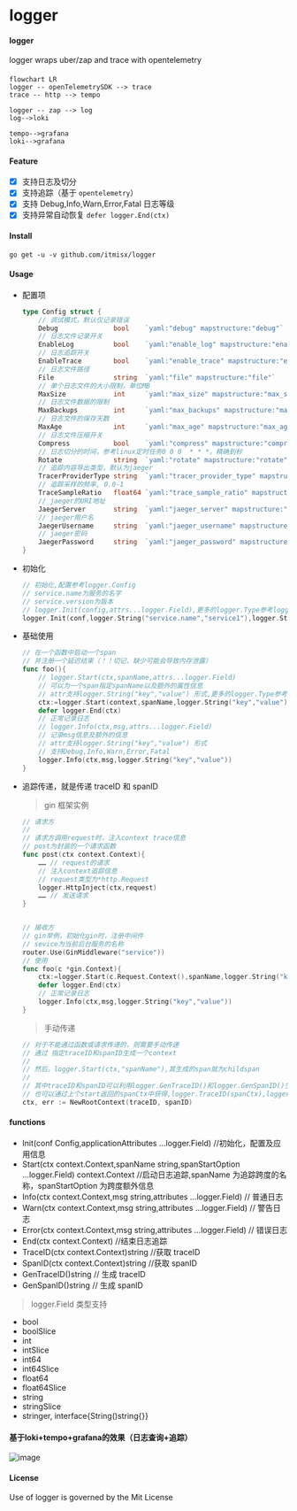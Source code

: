 # logger

#### logger

logger wraps uber/zap and trace with opentelemetry

####
```mermaid
flowchart LR
logger -- openTelemetrySDK --> trace
trace -- http --> tempo

logger -- zap --> log 
log-->loki

tempo-->grafana
loki-->grafana

```

#### Feature

- [X] 支持日志及切分
- [X] 支持追踪（基于 `opentelemetry`）
- [X] 支持 Debug,Info,Warn,Error,Fatal 日志等级
- [X] 支持异常自动恢复 `defer logger.End(ctx)`

#### Install

```text
go get -u -v github.com/itmisx/logger
```

#### Usage

- 配置项

  ```go
  type Config struct {
      // 调试模式，默认仅记录错误
      Debug              bool    `yaml:"debug" mapstructure:"debug"`   
      // 日志文件记录开关   
      EnableLog          bool    `yaml:"enable_log" mapstructure:"enable_log"`   
      // 日志追踪开关
      EnableTrace        bool    `yaml:"enable_trace" mapstructure:"enable_trace"` 
      // 日志文件路径
      File               string  `yaml:"file" mapstructure:"file"` 
      // 单个日志文件的大小限制，单位MB  
      MaxSize            int     `yaml:"max_size" mapstructure:"max_size"`  
      // 日志文件数据的限制   
      MaxBackups         int     `yaml:"max_backups" mapstructure:"max_backups"` 
      // 日志文件的保存天数  
      MaxAge             int     `yaml:"max_age" mapstructure:"max_age"`   
      // 日志文件压缩开关   
      Compress           bool    `yaml:"compress" mapstructure:"compress"`
      // 日志切分的时间，参考linux定时任务0 0 0  * * *，精确到秒  
      Rotate             string  `yaml:"rotate" mapstructure:"rotate"`   
      // 追踪内容导出类型，默认为jaeger
      TracerProviderType string  `yaml:"tracer_provider_type" mapstructure:"tracer_provider_type"`
      // 追踪采样的频率, 0.0-1
      TraceSampleRatio   float64 `yaml:"trace_sample_ratio" mapstructure:"trace_sample_ratio"`
      // jaeger的URI地址
      JaegerServer       string  `yaml:"jaeger_server" mapstructure:"jaeger_server"`
      // jaeger用户名
      JaegerUsername     string  `yaml:"jaeger_username" mapstructure:"jaeger_username"`
      // jaeger密码
      JaegerPassword     string  `yaml:"jaeger_password" mapstructure:"jaeger_password"`
  }
  ```
- 初始化

  ```go
  // 初始化,配置参考logger.Config
  // service.name为服务的名字
  // service.version为版本
  // logger.Init(config,attrs...logger.Field),更多的logger.Type参考logger下filed.go
  logger.Init(conf,logger.String("service.name","service1"),logger.String("service.version","version"))
  ```

* 基础使用

  ```go
  // 在一个函数中启动一个span
  // 并注册一个延迟结束（！！切记，缺少可能会导致内存泄露）
  func foo(){
      // logger.Start(ctx,spanName,attrs...logger.Field)
      // 可以为一个span指定spanName以及额外的属性信息
      // attr支持logger.String("key","value") 形式,更多的logger.Type参考logger下filed.go
      ctx:=logger.Start(context,spanName,logger.String("key","value"))
      defer logger.End(ctx)
      // 正常记录日志
      // logger.Info(ctx,msg,attrs...logger.Field)
      // 记录msg信息及额外的信息
      // attr支持logger.String("key","value") 形式
      // 支持Debug,Info,Warn,Error,Fatal
      logger.Info(ctx,msg,logger.String("key","value"))
  }
  ```
* 追踪传递，就是传递 traceID 和 spanID

  > gin 框架实例
  >

  ```go
  // 请求方
  //
  // 请求方调用request时，注入context trace信息
  // post为封装的一个请求函数
  func post(ctx context.Context){
      …… // request的请求
      // 注入context追踪信息
      // request类型为*http.Request
      logger.HttpInject(ctx,request)
      …… // 发送请求
  }


  // 接收方
  // gin举例，初始化gin时，注册中间件
  // sevice为当前后台服务的名称
  router.Use(GinMiddleware("service"))
  // 使用
  func foo(c *gin.Context){
      ctx:=logger.Start(c.Request.Context(),spanName,logger.String("key","value"))
      defer logger.End(ctx)
      // 正常记录日志
      logger.Info(ctx,msg,logger.String("key","value"))
  }
  ```

  > 手动传递
  >

  ```go
  // 对于不能通过函数或请求传递的，则需要手动传递
  // 通过 指定traceID和spanID生成一个context
  //
  // 然后，logger.Start(ctx,"spanName"),其生成的span就为childspan
  //
  // 其中traceID和spanID可以利用logger.GenTraceID()和logger.GenSpanID()生成
  // 也可以通过上个start返回的spanCtx中获得,logger.TraceID(spanCtx),logger.SpanID(spanCtx)
  ctx, err := NewRootContext(traceID, spanID)
  ```

#### functions

- Init(conf Config,applicationAttributes ...logger.Field) //初始化，配置及应用信息
- Start(ctx context.Context,spanName string,spanStartOption ...logger.Field) context.Context //启动日志追踪,spanName 为追踪跨度的名称，spanStartOption 为跨度额外信息
- Info(ctx context.Context,msg string,attributes ...logger.Field) // 普通日志
- Warn(ctx context.Context,msg string,attributes ...logger.Field) // 警告日志
- Error(ctx context.Context,msg string,attributes ...logger.Field) // 错误日志
- End(ctx context.Context) //结束日志追踪
- TraceID(ctx context.Context)string //获取 traceID
- SpanID(ctx context.Context)string //获取 spanID
- GenTraceID()string // 生成 traceID
- GenSpanID()string // 生成 spanID

> logger.Field 类型支持

- bool
- boolSlice
- int
- intSlice
- int64
- int64Slice
- float64
- float64Slice
- string
- stringSlice
- stringer, interface{String()string{}}

#### 基于loki+tempo+grafana的效果（日志查询+追踪）
![image](https://user-images.githubusercontent.com/5791324/147378026-42819fbb-5abf-46b9-8bba-a3ec7bfbcc81.png)


#### License

Use of logger is governed by the Mit License
